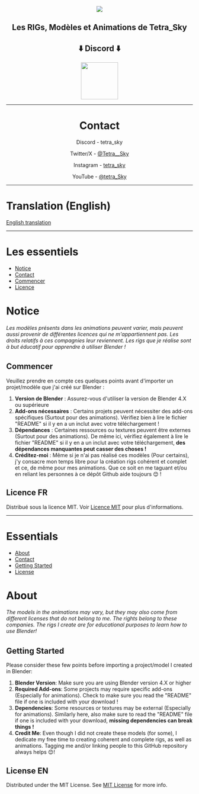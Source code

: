 <div align="center">
  <a href="https://github.com/ShaanCoding/ReadME-Generator">
    <img src="https://repository-images.githubusercontent.com/811078411/32cc7779-00cd-4452-9ee5-367ecf998242">
  </a>
  <h2 align="center">Les RIGs, Modèles et Animations de Tetra_Sky</h2>

  <h2 align="center">⬇️ Discord ⬇️</h2>
  <a href="https://discord.gg/HTA7yQTQdw">
    <img src="https://upload.wikimedia.org/wikipedia/en/thumb/9/98/Discord_logo.svg/200px-Discord_logo.svg.png" width="100" height="100">
  </a>

---

# Contact

Discord - tetra_sky

Twitter/X - [@Tetra__Sky](https://twitter.com/Tetra__Sky)

Instagram - [tetra_sky](https://www.instagram.com/tetra__sky/)

YouTube - [@tetra_Sky](https://www.youtube.com/@tetra_sky)

---

</div>

# Translation (English)

[English translation](#essentials)

---

# Les essentiels

- [Notice](#notice)
- [Contact](#me-contacter)
- [Commencer](#commencer)
- [Licence](#license-fr)

# Notice

###### Les modèles présents dans les animations peuvent varier, mais peuvent aussi provenir de différentes licences qui ne m'appartiennent pas. Les droits relatifs à ces compagnies leur reviennent. Les rigs que je réalise sont à but éducatif pour apprendre à utiliser Blender !

## Commencer

Veuillez prendre en compte ces quelques points avant d'importer un projet/modèle que j'ai créé sur Blender :

1. **Version de Blender** : Assurez-vous d'utiliser la version de Blender 4.X ou supérieure
2. **Add-ons nécessaires** : Certains projets peuvent nécessiter des add-ons spécifiques (Surtout pour des animations). Vérifiez bien à lire le fichier "README" si il y en a un inclut avec votre téléchargement !
3. **Dépendances** : Certaines ressources ou textures peuvent être externes (Surtout pour des animations). De même ici, vérifiez également à lire le fichier "README" si il y en a un inclut avec votre téléchargement, **des dépendances manquantes peut casser des choses !**
4. **Créditez-moi** : Même si je n'ai pas réalisé ces modèles (Pour certains), j'y consacre mon temps libre pour la création rigs cohérent et complet et ce, de même pour mes animations. Que ce soit en me taguant et/ou en reliant les personnes à ce dépôt Github aide toujours 😊 !

## Licence FR

Distribué sous la licence MIT. Voir [Licence MIT](https://opensource.org/licenses/MIT) pour plus d'informations.

---

# Essentials

- [About](#about)
- [Contact](#contact-me)
- [Getting Started](#getting-started)
- [License](#license-Een)

# About

###### The models in the animations may vary, but they may also come from different licenses that do not belong to me. The rights belong to these companies. The rigs I create are for educational purposes to learn how to use Blender!

## Getting Started

Please consider these few points before importing a project/model I created in Blender:

1. **Blender Version**: Make sure you are using Blender version 4.X or higher
2. **Required Add-ons**: Some projects may require specific add-ons (Especially for animations). Check to make sure you read the "README" file if one is included with your download !
3. **Dependencies**: Some resources or textures may be external (Especially for animations). Similarly here, also make sure to read the "README" file if one is included with your download, **missing dependencies can break things !**
4. **Credit Me**: Even though I did not create these models (for some), I dedicate my free time to creating coherent and complete rigs, as well as animations. Tagging me and/or linking people to this GitHub repository always helps 😊!

## License EN

Distributed under the MIT License. See [MIT License](https://opensource.org/licenses/MIT) for more info.
